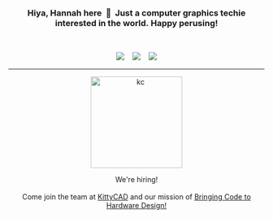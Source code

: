 <div align="center">
  <h3>Hiya, Hannah here &nbsp;<!--<img src="./assets/wave.gif" style="width:30px">-->👋 &nbsp;Just a computer graphics techie interested in the world.&nbsp;Happy perusing!</h3>
  <br/>
  <p>
      <a target="_blank" href="https://www.linkedin.com/in/hannah-bollar/"><img src="https://img.shields.io/static/v1?label=&message=Linkedin&color=blue"/></a>&nbsp;&nbsp;&nbsp;&nbsp;<a target="_blank" href="https://hanbo.dev"><img src="https://img.shields.io/static/v1?label=&message=Website&color=purple"/></a>&nbsp;&nbsp;&nbsp;&nbsp;<a target="_blank" href="https://www.twitter.com/hanbollar/"><img src="https://img.shields.io/static/v1?label=&message=Twitter&color=blue"/></a>
      <!--&nbsp;&nbsp;&nbsp;&nbsp;<a target="_blank" href="https://www.hannahbollar.com/files/HannahBollar_Resume.pdf"><img src="https://img.shields.io/static/v1?label=&message=Resume&color=green"/></a>-->
  </p>
  <!--https://github.com/anuraghazra/github-readme-stats#github-stats-card-->
  <!--<br/>
  <img align="center" src="https://github-readme-stats-alpha-ashen.vercel.app/api?username=hanbollar&hide=contribs&include_all_commits=true&count_private=true&show_icons=true&theme=dark" alt="">
  <img align="center" src="https://github-readme-stats-alpha-ashen.vercel.app/api/top-langs/?username=hanbollar&count_private=true&langs_count=6&layout=compact&theme=dark" alt="">
  <br/><br/>-->
  
  -------
  
  <img width="180" alt="kc" src="https://user-images.githubusercontent.com/19377312/155071084-dfa525e7-f669-4b32-9428-ec3ddabbcc0a.png">
  
  We're hiring!<br/><br/>
  Come join the team at <a href="https://kittycad.io">KittyCAD</a> and our mission of <a href="https://kittycad.io/product">Bringing Code to Hardware Design!</a>
</div>
